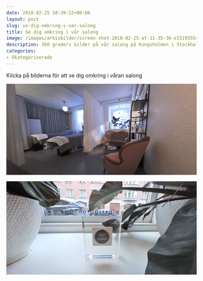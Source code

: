 ```yaml
---
date: 2018-02-25 10:39:12+00:00
layout: post
slug: se-dig-omkring-i-var-salong
title: Se dig omkring i vår salong
image: /images/arkivbilder/screen-shot-2018-02-25-at-11-35-36-e1519555415393.png
description: 360 graders bilder på vår salong på Kungsholmen i Stockholm
categories:
- Okategoriserade
---
```


Kilcka på bilderna för att se dig omkring i våran salong


[![Pipers Hudvård](/images/arkivbilder/screen-shot-2018-02-25-at-11-35-36-e1519555415393.png)](https://kuula.co/share/7lx6n)

[![Screen Shot 2018-02-25 at 11.41.18](/images/arkivbilder/screen-shot-2018-02-25-at-11-41-18.png)](https://kuula.co/share/7lx6T)
